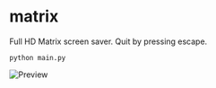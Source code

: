 # matrix
Full HD Matrix screen saver. Quit by pressing escape.
```
python main.py
```
![Preview](preview.gif)
